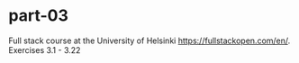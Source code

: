 # part-03
Full stack course at the University of Helsinki https://fullstackopen.com/en/. 
Exercises 3.1 - 3.22
